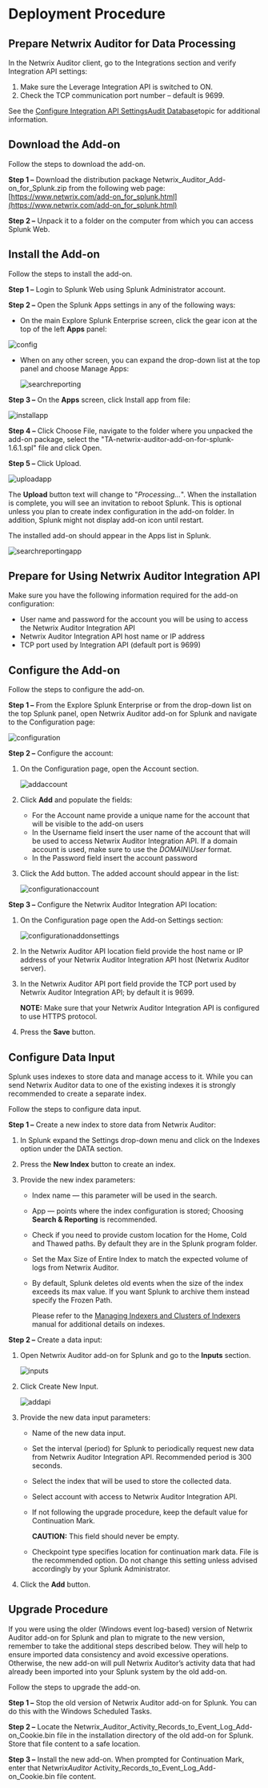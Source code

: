 # Deployment Procedure

## Prepare Netwrix Auditor for Data Processing

In the Netwrix Auditor client, go to the Integrations section and verify Integration API settings:

1. Make sure the Leverage Integration API is switched to ON.
2. Check the TCP communication port number – default is 9699.

See the
[Configure Integration API Settings](/docs/auditor/10.6/api/prerequisites.md#configure-integration-api-settings)[Audit Database](/docs/auditor/10.6/admin/settings/auditdatabase.md)topic
for additional information.

## Download the Add-on

Follow the steps to download the add-on.

**Step 1 –** Download the distribution package Netwrix_Auditor_Add-on_for_Splunk.zip from the
following web page:
[https://www.netwrix.com/add-on_for_splunk.html](https://www.netwrix.com/add-on_for_splunk.html)

**Step 2 –** Unpack it to a folder on the computer from which you can access Splunk Web.

## Install the Add-on

Follow the steps to install the add-on.

**Step 1 –** Login to Splunk Web using Splunk Administrator account.

**Step 2 –** Open the Splunk Apps settings in any of the following ways:

- On the main Explore Splunk Enterprise screen, click the gear icon at the top of the left **Apps**
  panel:

![config](/img/product_docs/auditor/10.6/addon/splunk/config.webp)

- When on any other screen, you can expand the drop-down list at the top panel and choose Manage
  Apps:

    ![searchreporting](/img/product_docs/auditor/10.6/addon/splunk/searchreporting.webp)

**Step 3 –** On the **Apps** screen, click Install app from file:

![installapp](/img/product_docs/auditor/10.6/addon/splunk/installapp.webp)

**Step 4 –** Click Choose File, navigate to the folder where you unpacked the add-on package, select
the "TA-netwrix-auditor-add-on-for-splunk-1.6.1.spl" file and click Open.

**Step 5 –** Click Upload.

![uploadapp](/img/product_docs/auditor/10.6/addon/splunk/uploadapp.webp)

The **Upload** button text will change to "_Processing…_". When the installation is complete, you
will see an invitation to reboot Splunk. This is optional unless you plan to create index
configuration in the add-on folder. In addition, Splunk might not display add-on icon until restart.

The installed add-on should appear in the Apps list in Splunk.

![searchreportingapp](/img/product_docs/auditor/10.6/addon/splunk/searchreportingapp.webp)

## Prepare for Using Netwrix Auditor Integration API

Make sure you have the following information required for the add-on configuration:

- User name and password for the account you will be using to access the Netwrix Auditor Integration
  API
- Netwrix Auditor Integration API host name or IP address
- TCP port used by Integration API (default port is 9699)

## Configure the Add-on

Follow the steps to configure the add-on.

**Step 1 –** From the Explore Splunk Enterprise or from the drop-down list on the top Splunk panel,
open Netwrix Auditor add-on for Splunk and navigate to the Configuration page:

![configuration](/img/product_docs/auditor/10.6/addon/splunk/configuration.webp)

**Step 2 –** Configure the account:

1. On the Configuration page, open the Account section.

    ![addaccount](/img/product_docs/auditor/10.6/addon/splunk/addaccount.webp)

2. Click **Add** and populate the fields:

    - For the Account name provide a unique name for the account that will be visible to the add-on
      users
    - In the Username field insert the user name of the account that will be used to access Netwrix
      Auditor Integration API. If a domain account is used, make sure to use the _DOMAIN\User_
      format.
    - In the Password field insert the account password

3. Click the Add button. The added account should appear in the list:

    ![configurationaccount](/img/product_docs/auditor/10.6/addon/splunk/configurationaccount.webp)

**Step 3 –** Configure the Netwrix Auditor Integration API location:

1. On the Configuration page open the Add-on Settings section:

    ![configurationaddonsettings](/img/product_docs/auditor/10.6/addon/splunk/configurationaddonsettings.webp)

2. In the Netwrix Auditor API location field provide the host name or IP address of your Netwrix
   Auditor Integration API host (Netwrix Auditor server).
3. In the Netwrix Auditor API port field provide the TCP port used by Netwrix Auditor Integration
   API; by default it is 9699.

    **NOTE:** Make sure that your Netwrix Auditor Integration API is configured to use HTTPS
    protocol.

4. Press the **Save** button.

## Configure Data Input

Splunk uses indexes to store data and manage access to it. While you can send Netwrix Auditor data
to one of the existing indexes it is strongly recommended to create a separate index.

Follow the steps to configure data input.

**Step 1 –** Create a new index to store data from Netwrix Auditor:

1. In Splunk expand the Settings drop-down menu and click on the Indexes option under the DATA
   section.
2. Press the **New Index** button to create an index.
3. Provide the new index parameters:

    - Index name — this parameter will be used in the search.
    - App — points where the index configuration is stored; Choosing **Search & Reporting** is
      recommended.
    - Check if you need to provide custom location for the Home, Cold and Thawed paths. By default
      they are in the Splunk program folder.
    - Set the Max Size of Entire Index to match the expected volume of logs from Netwrix Auditor.
    - By default, Splunk deletes old events when the size of the index exceeds its max value. If you
      want Splunk to archive them instead specify the Frozen Path.

        Please refer to the
        [Managing Indexers and Clusters of Indexers](https://docs.splunk.com/Documentation/Splunk/8.1.0/Indexer/Aboutmanagingindexes)
        manual for additional details on indexes.

**Step 2 –** Create a data input:

1. Open Netwrix Auditor add-on for Splunk and go to the **Inputs** section.

    ![inputs](/img/product_docs/auditor/10.6/addon/splunk/inputs.webp)

2. Click Create New Input.

    ![addapi](/img/product_docs/auditor/10.6/addon/splunk/addapi.webp)

3. Provide the new data input parameters:

    - Name of the new data input.
    - Set the interval (period) for Splunk to periodically request new data from Netwrix Auditor
      Integration API. Recommended period is 300 seconds.
    - Select the index that will be used to store the collected data.
    - Select account with access to Netwrix Auditor Integration API.
    - If not following the upgrade procedure, keep the default value for Continuation Mark.

        **CAUTION:** This field should never be empty.

    - Checkpoint type specifies location for continuation mark data. File is the recommended option.
      Do not change this setting unless advised accordingly by your Splunk Administrator.

4. Click the **Add** button.

## Upgrade Procedure

If you were using the older (Windows event log-based) version of Netwrix Auditor add-on for Splunk
and plan to migrate to the new version, remember to take the additional steps described below. They
will help to ensure imported data consistency and avoid excessive operations. Otherwise, the new
add-on will pull Netwrix Auditor’s activity data that had already been imported into your Splunk
system by the old add-on.

Follow the steps to upgrade the add-on.

**Step 1 –** Stop the old version of Netwrix Auditor add-on for Splunk. You can do this with the
Windows Scheduled Tasks.

**Step 2 –** Locate the Netwrix_Auditor_Activity_Records_to_Event_Log_Add-on_Cookie.bin file in the
installation directory of the old add-on for Splunk. Store that file content to a safe location.

**Step 3 –** Install the new add-on. When prompted for Continuation Mark, enter that
Netwrix*Auditor* Activity_Records_to_Event_Log_Add-on_Cookie.bin file content.
